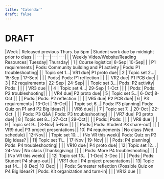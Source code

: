 ```yaml
---
title: "Calendar"
draft: false
---
```


# DRAFT

|Week | Released previous Thurs. by 5pm | Student work due by midnight prior to class |
|---|---|---|---|
| | Weekly Video/Website/Reading Resources| Tuesday| Thursday|
| 1 | Course logistics| 8-Sep| 10-Sep|
| | P1 requirements | Pods: Community building and P1 activity | Pods: P1 troubleshooting|
| | Topic set 1…| VR1 due| P1 proto due|
| 2 | Topic set 2…| 15-Sep | 17-Sep|
| | | Pods:| Pods: P1 reflection |
| | | VR2 due| P1 PCB due|
| 3 | P2 requirements | 22-Sep | 24-Sep|
| | Topic set 3…| Pods: P2 activity| Pods: |
| | | VR3 due| |
| 4 | Topic set 4…| 29-Sep | 1-Oct |
| | | Pods:| Pods: P2 troubleshooting|
| | | VR4 due| P2 proto due|
| 5 | Topic set 5…| 6-Oct| 8-Oct |
| | | Pods:| Pods: P2 reflection |
| | | VR5 due| P2 PCB due|
| 6 | P3 requirements | 13-Oct | 15-Oct|
| | Topic set 6…| Pods: P3 planning| Pods: Quiz on P1 and P2 Big Ideas?|
| | | VR6 due| |
| 7 | Topic set 7…| 20-Oct | 22-Oct|
| | | Pods: P3 Q&A | Pods: P3 troubleshooting|
| | | VR7 due| P3 proto due|
| 8 | Topic set 8…| 27-Oct | 29-Oct|
| | | Pods:| Pods: |
| | | VR8 due| |
| 9 | Topic set 9…| 3-Nov| 5-Nov |
| | | Pods:| Pods: Student P3 share-out|
| | | VR9 due| P3 project presentations|
| 10| P4 requirements | No class (Wed. schedule) | 12-Nov|
| | Topic set 10… | (No VR this week)| Pods: Quiz on P3 Big Ideas? |
| 11| Topic set 11… | 17-Nov | 19-Nov|
| | | Pods: P4 planning| Pods: P4 troubleshooting|
| | | VR10 due | P4 proto due|
| 12| Topic set 12… | 24-Nov | No class (Thanksgiving) |
| | | Pods: More P4 troubleshooting| |
| | | (No VR this week)| |
| 12| Topic set 13… | 1-Dec| 3-Dec |
| | | Pods:| Pods: Student P4 share-out|
| | | VR11 due | P4 project presentations|
| 13| Topic set 14… | 8-Dec| 10-Dec|
| | | Pods: Semester reflection (Possible Quiz on P4 Big Ideas?) | Pods: Kit organization and turn-in|
| | | VR12 due | |
